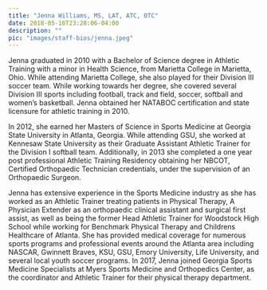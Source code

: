 ```yaml
---
title: "Jenna Williams, MS, LAT, ATC, OTC"
date: 2018-05-16T23:28:06-04:00
description: ""
pic: "images/staff-bios/jenna.jpeg"
---
```


Jenna graduated in 2010 with a Bachelor of Science degree in Athletic Training with a minor in Health Science, from Marietta College in Marietta, Ohio. While attending Marietta College, she also played for their Division III soccer team. While working towards her degree, she covered several Division III sports including football, track and field, soccer, softball and women’s basketball. Jenna obtained her NATABOC certification and state licensure for athletic training in 2010. 

In 2012, she earned her Masters of Science in Sports Medicine at Georgia State University in Atlanta, Georgia. While attending GSU, she worked at Kennesaw State University as their Graduate Assistant Athletic Trainer for the Division I softball team. Additionally, in 2013 she completed a one year post professional Athletic Training Residency obtaining her NBCOT, Certified Orthopaedic Technician credentials, under the supervision of an Orthopaedic Surgeon. 

Jenna has extensive experience in the Sports Medicine industry as she has worked as an Athletic Trainer treating patients in Physical Therapy, A Physician Extender as an orthopaedic clinical assistant and surgical first assist, as well as being the former Head Athletic Trainer for Woodstock High School while working for Benchmark Physical Therapy and Childrens Healthcare of Atlanta. She has provided medical coverage for numerous sports programs and professional events around the Atlanta area including NASCAR, Gwinnett Braves, KSU, GSU, Emory University, Life University, and several local youth soccer programs. In 2017, Jenna joined Georgia Sports Medicine Specialists at Myers Sports Medicine and Orthopedics Center, as the coordinator and Athletic Trainer for their physical therapy department. 
